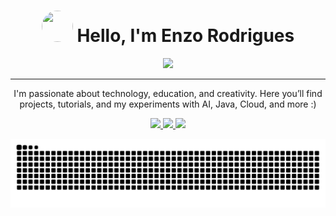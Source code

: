 
<h1 align="center">
  <img src="link-do-seu-memoji.png" width="50" height="50" style="border-radius: 50%;">
  Hello, I'm Enzo Rodrigues
</h1>

<p align="center">
  <a href="https://skillicons.dev">
    <img src="https://skillicons.dev/icons?i=java,spring,angular,nodejs,nextjs,react,python,mysql,postgres,mongodb,linux,aws,docker" />
  </a>
</p>

---

<p align="center">
  I'm passionate about technology, education, and creativity.  
  Here you’ll find projects, tutorials, and my experiments with AI, Java, Cloud, and more :)
</p>

<p align="center">
  <a href="https://www.linkedin.com/in/eorodrigues/">
    <img src="https://img.shields.io/badge/-LinkedIn-00AB33?style=flat-square&logo=linkedin&logoColor=white">
  </a>
  <a href="https://enzorodrigues.dev.br/">
    <img src="https://img.shields.io/badge/-Website-00AB33?style=flat-square&logo=Google-Chrome&logoColor=white">
  </a>
  <a href="mailto:enzorodriguesdev@gmail.com">
    <img src="https://img.shields.io/badge/-enzorodriguesdev@gmail.com-00AB33?style=flat-square&logo=Gmail&logoColor=white">
  </a>
</p>

<div>
   <picture>
    <source media="(prefers-color-scheme: dark)" srcset="https://raw.githubusercontent.com/rodriguessz/rodriguessz/output/github-contribution-grid-snake-dark.svg">
  <!--   <source media="(prefers-color-scheme: light)" srcset="https://raw.githubusercontent.com/rodriguessz/rodriguessz/output/github-contribution-grid-snake.svg"> -->
    <img alt="github contribution grid snake animation" src="https://raw.githubusercontent.com/rodriguessz/rodriguessz/output/github-contribution-grid-snake.svg">
  </picture>
</div>
